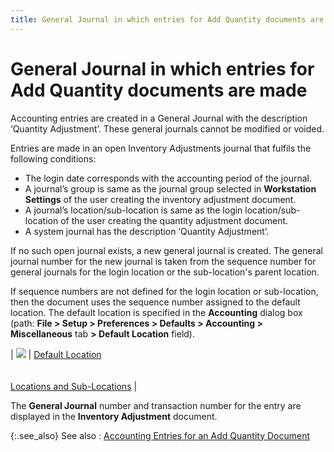 ```yaml
---
title: General Journal in which entries for Add Quantity documents are made
---
```


# General Journal in which entries for Add Quantity documents are made


Accounting entries are created in a General Journal with the description  ‘Quantity Adjustment’.  These general journals cannot be modified or voided.


Entries are made in an open Inventory Adjustments journal that fulfils  the following conditions:

- The login  date corresponds with the accounting period of the journal.
- A journal’s  group is same as the journal group selected in **Workstation 
 Settings** of the user creating the inventory adjustment document.
- A journal’s  location/sub-location is same as the login  location/sub-location of the user creating the quantity adjustment document.
- A system journal  has the description ‘Quantity Adjustment’.



If no such open journal exists, a new general journal is created. The  general journal number for the new journal is taken from the sequence  number for general journals for the login  location or the sub-location's parent location.


If sequence numbers are not defined for the login  location or sub-location, then the document uses the sequence number assigned  to the default location. The default location is specified in the **Accounting** dialog box (path: **File 
 &gt; Setup &gt; Preferences &gt; Defaults &gt; Accounting &gt; Miscellaneous** tab **&gt; Default Location**  field).


| ![]({{site.wm_baseurl}}/img/lens.gif) | [Default  Location]({{site.sc_chm}}/misc/default_location.html)<br/><br/><br/>[Locations  and Sub-Locations]({{site.sc_chm}}/options/locations-and-sub-locations/locations_and_departments.html) |



The **General Journal** number and  transaction number for the entry are displayed in the **Inventory 
 Adjustment** document.


{:.see_also}
See also
: [Accounting  Entries for an Add Quantity Document]({{site.wm_baseurl}}/misc/accounting_entries_for_an_add_quantity_document.html)
